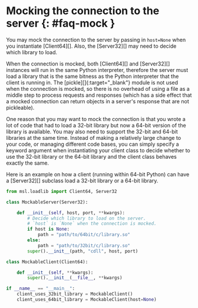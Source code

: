 # Mocking the connection to the server {: #faq-mock }

You may mock the connection to the server by passing in `host=None` when you instantiate [Client64][]. Also, the [Server32][] may need to decide which library to load.

When the connection is mocked, both [Client64][] and [Server32][] instances will run in the same Python interpreter, therefore the server must load a library that is the same bitness as the Python interpreter that the client is running in. The [pickle][]{:target="_blank"} module is not used when the connection is mocked, so there is no overhead of using a file as a middle step to process requests and responses (which has a side effect that a mocked connection can return objects in a server's response that are not pickleable).

One reason that you may want to mock the connection is that you wrote a lot of code that had to load a 32-bit library but now a 64-bit version of the library is available. You may also need to support the 32-bit and 64-bit libraries at the same time. Instead of making a relatively large change to your code, or managing different code bases, you can simply specify a keyword argument when instantiating your client class to decide whether to use the 32-bit library or the 64-bit library and the client class behaves exactly the same.

Here is an example on how a client (running within 64-bit Python) can have a [Server32][] subclass load a 32-bit library or a 64-bit library.

```python
from msl.loadlib import Client64, Server32

class MockableServer(Server32):

    def __init__(self, host, port, **kwargs):
        # Decide which library to load on the server.
        # `host` is `None` when the connection is mocked.
        if host is None:
            path = "path/to/64bit/c/library.so"
        else:
            path = "path/to/32bit/c/library.so"
        super().__init__(path, "cdll", host, port)

class MockableClient(Client64):

    def __init__(self, **kwargs):
        super().__init__(__file__, **kwargs)

if __name__ == "__main__":
    client_uses_32bit_library = MockableClient()
    client_uses_64bit_library = MockableClient(host=None)
```
